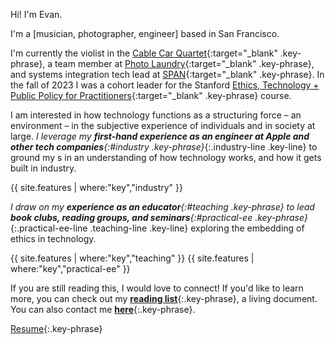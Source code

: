 Hi! I'm Evan.

I'm a [musician, photographer, engineer] based in San Francisco.

I'm currently the violist in the [Cable Car Quartet](/music){:target="_blank" .key-phrase}, a team member at [Photo Laundry](https://www.instagram.com/photolaundrysf/){:target="_blank" .key-phrase}, and systems integration tech lead at [SPAN](https://www.span.io){:target="_blank" .key-phrase}. In the fall of 2023 I was a cohort leader for the Stanford [ Ethics, Technology + Public Policy for Practitioners](https://online.stanford.edu/courses/soe-xetech0001-ethics-technology-public-policy-practitioners){:target="_blank" .key-phrase} course.

I am interested in how technology functions as a structuring force – an environment – in the subjective experience of individuals and in society at large. _I leverage my **first-hand experience as an engineer at Apple and other tech companies**{:#industry .key-phrase}_{:.industry-line .key-line} to ground my s in an understanding of how technology works, and how it gets built in industry.

{{ site.features | where:"key","industry" }}

_I draw on my **experience as an educator**{:#teaching .key-phrase} to lead **book clubs, reading groups, and seminars**{:#practical-ee .key-phrase}_{:.practical-ee-line .teaching-line .key-line} exploring the embedding of ethics in technology.

{{ site.features | where:"key","teaching" }}
{{ site.features | where:"key","practical-ee" }}

If you are still reading this, I would love to connect! If you'd like to learn more, you can check out my **[reading list](https://www.notion.so/evandorsky/Media-Technology-Ethics-Reading-List-0b0313d881a94612bf6bbc344b7e07ec)**{:.key-phrase}, a living document. You can also contact me [**here**](mailto:evan.dorsky@gmail.com){:.key-phrase}.

[Resume](../assets/file/Dorsky_Resume.pdf){:.key-phrase}
